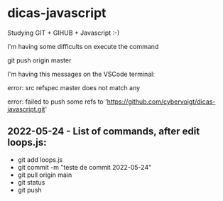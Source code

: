 # dicas-javascript


Studying GIT + GIHUB + Javascript  :-)

I'm having some difficults on execute the command

git push origin master

I'm having this messages on the VSCode terminal:

error: src refspec master does not match any

error: failed to push some refs to 'https://github.com/cybervoigt/dicas-javascript.git'


## 2022-05-24 - List of commands, after edit loops.js:

- git add loops.js
- git commit -m "teste de commit 2022-05-24"
- git pull origin main
- git status
- git push



